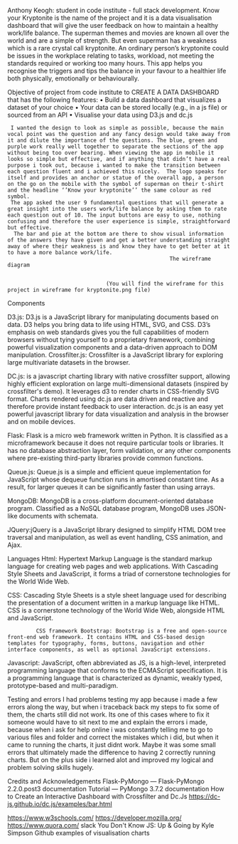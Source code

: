 
Anthony Keogh: student in code institute - full stack development.
    Know your Kryptonite is the name of the project and it is a data visualisation dashboard that will give the user feedback on how to maintain a healthy work/life balance.   The superman themes and movies are known all over the world and are a simple of strength. But even superman has a weakness which is a rare crystal call kryptonite. An ordinary person’s kryptonite could be issues in the workplace relating to tasks, workload, not meeting the standards required or working too many hours. This app helps you recognise the triggers and tips the balance in your favour to a healthier life both physically, emotionally or behaviourally.

Objective of project from code institute to CREATE A DATA DASHBOARD that has the following features:
•	Build a data dashboard that visualizes a dataset of your choice
•	Your data can be stored locally (e.g., in a js file) or sourced from an API
•	Visualise your data using D3.js and dc.js


     I wanted the design to look as simple as possible, because the main vocal point was the question and any fancy design would take away from it and dilute the importance of the questions. The blue, green and purple work really well together to separate the sections of the app without being too over bearing. When viewing the app in mobile it looks so simple but effective, and if anything that didn’t have a real purpose i took out, because i wanted to make the transition between each question fluent and i achieved this nicely.  The logo speaks for itself and provides an anchor or statue of the overall app, a person on the go on the mobile with the symbol of superman on their t-shirt and the headline ‘’Know your kryptonite’’ the same colour as red symbol.
     The app asked the user 9 fundamental questions that will generate a great insight into the users work/life balance by asking them to rate each question out of 10. The input buttons are easy to use, nothing confusing and therefore the user experience is simple, straightforward but effective. 
      The bar and pie at the bottom are there to show visual information of the answers they have given and get a better understanding straight away of where their weakness is and know they have to get better at it to have a more balance work/life.
                                                       The wireframe diagram   
 
 
                                   (You will find the wireframe for this project in wireframe for kryptonite.png file)

 
 
 
 
 

Components


D3.js: D3.js is a JavaScript library for manipulating documents based on data. D3 helps you bring data to life using HTML, SVG, and CSS. D3’s emphasis on web standards gives you the full capabilities of modern browsers without tying yourself to a proprietary framework, combining powerful visualization components and a data-driven approach to DOM manipulation.
Crossfilter.js: Crossfilter is a JavaScript library for exploring large multivariate datasets in the browser. 


DC.js: is a javascript charting library with native crossfilter support, allowing highly efficient exploration on large multi-dimensional datasets (inspired by crossfilter's demo). It leverages d3 to render charts in CSS-friendly SVG format. Charts rendered using dc.js are data driven and reactive and therefore provide instant feedback to user interaction. dc.js is an easy yet powerful javascript library for data visualization and analysis in the browser and on mobile devices.


Flask: Flask is a micro web framework written in Python. It is classified as a microframework because it does not require particular tools or libraries. It has no database abstraction layer, form validation, or any other components where pre-existing third-party libraries provide common functions.


Queue.js: Queue.js is a simple and efficient queue implementation for JavaScript whose dequeue function runs in amortised constant time. As a result, for larger queues it can be significantly faster than using arrays.


MongoDB: MongoDB is a cross-platform document-oriented database program. Classified as a NoSQL database program, MongoDB uses JSON-like documents with schemata.


JQuery:jQuery is a JavaScript library designed to simplify HTML DOM tree traversal and manipulation, as well as event handling, CSS animation, and Ajax.

Languages
Html: Hypertext Markup Language is the standard markup language for creating web pages and web applications. With Cascading Style Sheets and JavaScript, it forms a triad of cornerstone technologies for the World Wide Web.

CSS: Cascading Style Sheets is a style sheet language used for describing the presentation of a document written in a markup language like HTML. CSS is a cornerstone technology of the World Wide Web, alongside HTML and JavaScript.
             
             CSS framework Bootstrap: Bootstrap is a free and open-source front-end web framework. It contains HTML and CSS-based design templates for typography, forms, buttons, navigation and other interface components, as well as optional JavaScript extensions.

Javascript: JavaScript, often abbreviated as JS, is a high-level, interpreted programming language that conforms to the ECMAScript specification. It is a programming language that is characterized as dynamic, weakly typed, prototype-based and multi-paradigm. 





Testing and errors
I had problems testing my app because i made a few errors along the way, but when i traceback back my steps to fix some of them, the charts still did not work. Its one of this cases where to fix it someone would have to sit next to me and explain the errors i made, because when i ask for help online i was constantly telling me to go to various files and folder and correct the mistakes
which i did, but when it came to running the charts, it just didnt work. Maybe it was some small errors that ultimately made the difference to having 2 correctly running charts. But on the plus side i learned alot and improved my logical and problem solving skills hugely.


Credits and Acknowledgements
Flask-PyMongo — Flask-PyMongo 2.2.0.post3 documentation
Tutorial — PyMongo 3.7.2 documentation
How to Create an Interactive Dashboard with Crossfilter and Dc.Js
https://dc-js.github.io/dc.js/examples/bar.html

https://www.w3schools.com/
https://developer.mozilla.org/
https://www.quora.com/
slack
You Don't Know JS: Up & Going by Kyle Simpson
Github examples of visualisation charts



